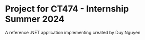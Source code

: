 # Project for CT474 - Internship Summer 2024
A reference .NET application implementing created by Duy Nguyen